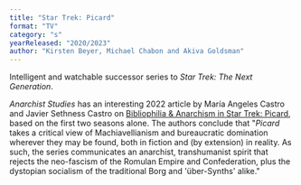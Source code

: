 ```yaml
---
title: "Star Trek: Picard"
format: "TV"
category: "s"
yearReleased: "2020/2023"
author: "Kirsten Beyer, Michael Chabon and Akiva Goldsman"
---
```

Intelligent and watchable successor series to _Star Trek: The Next Generation_.

_Anarchist Studies_ has an interesting 2022 article by María Angeles Castro and Javier Sethness Castro on
<a href="https://anarchiststudies.org/castro_picard/">Bibliophilia & Anarchism in Star Trek: Picard</a>, based on the first two seasons alone. The authors conclude that
"_Picard_ takes a critical view of Machiavellianism and bureaucratic domination wherever they may be found, both in fiction and (by extension) in reality. As such, the series communicates an anarchist, transhumanist spirit that rejects the neo-fascism of the Romulan Empire and Confederation, plus the dystopian socialism of the traditional Borg and 'über-Synths' alike."

